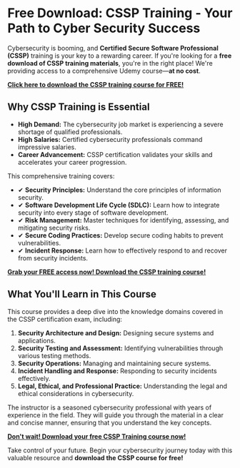 # Free Download: CSSP Training - Your Path to Cyber Security Success

Cybersecurity is booming, and **Certified Secure Software Professional (CSSP)** training is your key to a rewarding career. If you're looking for a **free download of CSSP training materials**, you're in the right place! We're providing access to a comprehensive Udemy course—**at no cost**.

[**Click here to download the CSSP training course for FREE!**](https://udemywork.com/cssp-training)

## Why CSSP Training is Essential

*   **High Demand:** The cybersecurity job market is experiencing a severe shortage of qualified professionals.
*   **High Salaries:** Certified cybersecurity professionals command impressive salaries.
*   **Career Advancement:** CSSP certification validates your skills and accelerates your career progression.

This comprehensive training covers:

*   ✔ **Security Principles:** Understand the core principles of information security.
*   ✔ **Software Development Life Cycle (SDLC):** Learn how to integrate security into every stage of software development.
*   ✔ **Risk Management:** Master techniques for identifying, assessing, and mitigating security risks.
*   ✔ **Secure Coding Practices:** Develop secure coding habits to prevent vulnerabilities.
*   ✔ **Incident Response:** Learn how to effectively respond to and recover from security incidents.

[**Grab your FREE access now! Download the CSSP training course!**](https://udemywork.com/cssp-training)

## What You'll Learn in This Course

This course provides a deep dive into the knowledge domains covered in the CSSP certification exam, including:

1.  **Security Architecture and Design:** Designing secure systems and applications.
2.  **Security Testing and Assessment:** Identifying vulnerabilities through various testing methods.
3.  **Security Operations:** Managing and maintaining secure systems.
4.  **Incident Handling and Response:** Responding to security incidents effectively.
5.  **Legal, Ethical, and Professional Practice:** Understanding the legal and ethical considerations in cybersecurity.

The instructor is a seasoned cybersecurity professional with years of experience in the field. They will guide you through the material in a clear and concise manner, ensuring that you understand the key concepts.

[**Don't wait! Download your free CSSP Training course now!**](https://udemywork.com/cssp-training)

Take control of your future. Begin your cybersecurity journey today with this valuable resource and **download the CSSP course for free!**
